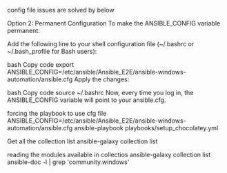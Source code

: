 config file issues are solved by below

Option 2: Permanent Configuration
To make the ANSIBLE_CONFIG variable permanent:

Add the following line to your shell configuration file (~/.bashrc or ~/.bash_profile for Bash users):

bash
Copy code
export ANSIBLE_CONFIG=/etc/ansible/Ansible_E2E/ansible-windows-automation/ansible.cfg
Apply the changes:

bash
Copy code
source ~/.bashrc
Now, every time you log in, the ANSIBLE_CONFIG variable will point to your ansible.cfg.



forcing the playbook to use cfg file
ANSIBLE_CONFIG=/etc/ansible/Ansible_E2E/ansible-windows-automation/ansible.cfg ansible-playbook playbooks/setup_chocolatey.yml

Get all the collection list
ansible-galaxy collection list


reading the modules available in collectios
ansible-galaxy collection list
ansible-doc -l | grep 'community.windows'
